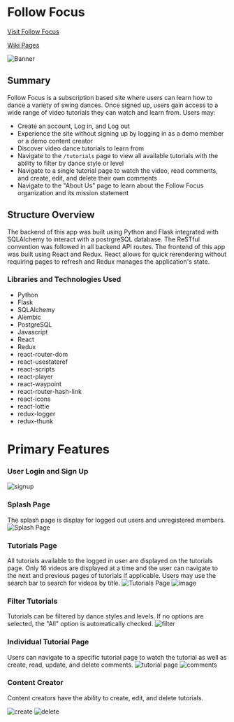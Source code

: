 # Follow Focus

[Visit Follow Focus](https://follow-focus.herokuapp.com/)

[Wiki Pages](https://github.com/IrinaAmzashvili/follow-focus/wiki)

![Banner](https://user-images.githubusercontent.com/79552414/128668760-93467036-2104-4b79-89c0-0935f4f4fe32.png)

## Summary

Follow Focus is a subscription based site where users can learn how to dance a variety of swing dances. Once signed up, users gain access to a wide range of video tutorials they can watch and learn from. Users may:
- Create an account, Log in, and Log out
- Experience the site without signing up by logging in as a demo member or a demo content creator
- Discover video dance tutorials to learn from
- Navigate to the `/tutorials` page to view all available tutorials with the ability to filter by dance style or level
- Navigate to a single tutorial page to watch the video, read comments, and create, edit, and delete their own comments
- Navigate to the "About Us" page to learn about the Follow Focus organization and its mission statement

## Structure Overview
The backend of this app was built using Python and Flask integrated with SQLAlchemy to interact with a postrgreSQL database. The ReSTful convention was followed in all backend API routes. The frontend of this app was built using React and Redux. React allows for quick rerendering without requiring pages to refresh and Redux manages the application's state.

### Libraries and Technologies Used
- Python
- Flask
- SQLAlchemy
- Alembic
- PostgreSQL
- Javascript
- React
- Redux
- react-router-dom
- react-usestateref
- react-scripts
- react-player
- react-waypoint
- react-router-hash-link
- react-icons
- react-lottie
- redux-logger
- redux-thunk

# Primary Features
### User Login and Sign Up
![signup](https://user-images.githubusercontent.com/79552414/128668183-a94670cf-7e8c-4b4a-9fe9-1c58ed6c07a2.png)

### Splash Page
The splash page is display for logged out users and unregistered members.
![Splash Page](https://user-images.githubusercontent.com/79552414/128668141-d620837c-5064-4cd5-9806-d55e40ff0c71.png)

### Tutorials Page
All tutorials available to the logged in user are displayed on the tutorials page. Only 16 videos are displayed at a time and the user can navigate to the next and previous pages of tutorials if applicable. Users may use the search bar to search for videos by title.
![Tutorials Page](https://user-images.githubusercontent.com/79552414/128669049-edc75243-891f-4295-845a-2410b685da72.png)
![image](https://user-images.githubusercontent.com/79552414/128669154-706c4660-9ac2-4cbe-85b4-a04c43c7e558.png)

### Filter Tutorials
Tutorials can be filtered by dance styles and levels. If no options are selected, the "All" option is automatically checked.
![filter](https://user-images.githubusercontent.com/79552414/128669256-8004cac2-8cbd-4f06-9021-3f9eb9afba6f.png)

### Individual Tutorial Page
Users can navigate to a specific tutorial page to watch the tutorial as well as create, read, update, and delete comments.
![tutorial page](https://user-images.githubusercontent.com/79552414/128669510-4a2aec0d-529a-44a9-b4f7-da0285c8bfa0.png)
![comments](https://user-images.githubusercontent.com/79552414/128669672-a5001629-a925-42b5-a3ca-8532724c8a44.png)

### Content Creator
Content creators have the ability to create, edit, and delete tutorials.

![create](https://user-images.githubusercontent.com/79552414/128669857-409a9e83-2b21-45ff-b52c-fc2c364fb00d.png)
![delete](https://user-images.githubusercontent.com/79552414/128669891-470b7943-b347-4678-8a26-c502361c5710.png)
